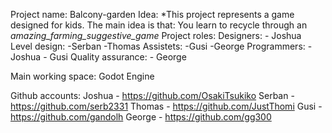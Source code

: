 Project name: 
    Balcony-garden
Idea:
    *This project represents a game designed for kids. 
    The main idea is that: You learn to recycle through an *amazing_farming_suggestive_game*
Project roles:
    Designers:
            - Joshua 
    Level design:
            -Serban
            -Thomas 
            Assistets:
                    -Gusi
                    -George 
    Programmers:
            - Joshua 
            - Gusi
    Quality assurance:
            - George 

Main working space:
    Godot Engine

Github accounts:
    Joshua - https://github.com/OsakiTsukiko
    Serban - https://github.com/serb2331
    Thomas - https://github.com/JustThomi
    Gusi   - https://github.com/gandolh
    George - https://github.com/gg300
